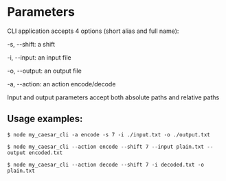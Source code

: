 # Parameters

CLI application accepts 4 options (short alias and full name):

-s, --shift: a shift

-i, --input: an input file

-o, --output: an output file

-a, --action: an action encode/decode

Input and output parameters accept both absolute paths and relative paths

## Usage examples:

```$ node my_caesar_cli -a encode -s 7 -i ./input.txt -o ./output.txt```

```$ node my_caesar_cli --action encode --shift 7 --input plain.txt --output encoded.txt```

```$ node my_caesar_cli --action decode --shift 7 -i decoded.txt -o plain.txt```